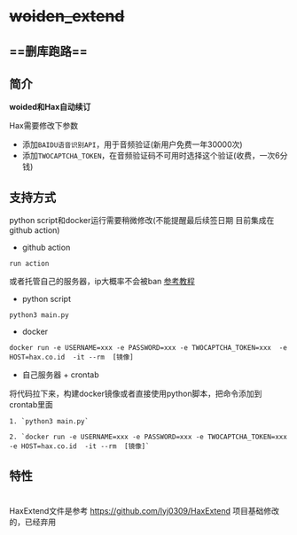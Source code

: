 
# ~~woiden_extend~~

## ==删库跑路==

## 简介

**woided和Hax自动续订**

Hax需要修改下参数

+ 添加`BAIDU语音识别API`，用于音频验证(新用户免费一年30000次)
+ 添加`TWOCAPTCHA_TOKEN`，在音频验证码不可用时选择这个验证(收费，一次6分钱)


## 支持方式
python script和docker运行需要稍微修改(不能提醒最后续签日期 目前集成在github action)

- github action

`run action`

或者托管自己的服务器，ip大概率不会被ban  [参考教程](https://docs.github.com/cn/actions/hosting-your-own-runners/about-self-hosted-runners)
- python script

`python3 main.py`
- docker

`docker run -e USERNAME=xxx -e PASSWORD=xxx -e TWOCAPTCHA_TOKEN=xxx  -e HOST=hax.co.id  -it --rm  [镜像]` 
- 自己服务器 + crontab

将代码拉下来，构建docker镜像或者直接使用python脚本，把命令添加到crontab里面

    1. `python3 main.py`

    2. `docker run -e USERNAME=xxx -e PASSWORD=xxx -e TWOCAPTCHA_TOKEN=xxx  -e HOST=hax.co.id  -it --rm  [镜像]`

## 特性





<h1></h1>

HaxExtend文件是参考 https://github.com/lyj0309/HaxExtend 项目基础修改的，已经弃用

